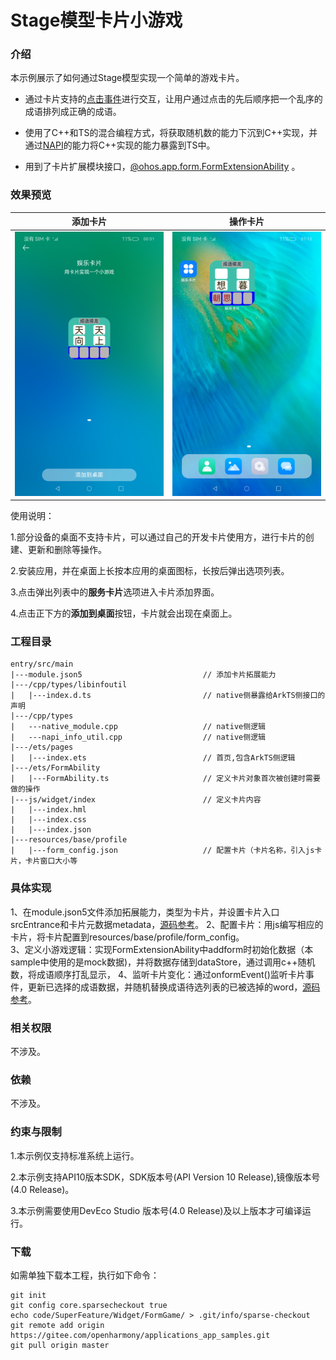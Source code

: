 # Stage模型卡片小游戏

### 介绍

本示例展示了如何通过Stage模型实现一个简单的游戏卡片。

- 通过卡片支持的[点击事件](https://docs.openharmony.cn/pages/v4.0/zh-cn/application-dev/reference/js-service-widget-ui/js-service-widget-common-events.md)进行交互，让用户通过点击的先后顺序把一个乱序的成语排列成正确的成语。

- 使用了C++和TS的混合编程方式，将获取随机数的能力下沉到C++实现，并通过[NAPI](https://gitee.com/openharmony/docs/blob/master/zh-cn/application-dev/napi/napi-guidelines.md)的能力将C++实现的能力暴露到TS中。

- 用到了卡片扩展模块接口，[@ohos.app.form.FormExtensionAbility](https://gitee.com/openharmony/docs/blob/master/zh-cn/application-dev/reference/apis-form-kit/js-apis-app-form-formExtensionAbility.md) 。



### 效果预览

| 添加卡片                                    | 操作卡片                                     |
| ------------------------------------------- | -------------------------------------------- |
| ![FormGameAdd](screenshots/FormGameAdd.png) | ![FormGameAdd](screenshots/FormGamePlay.png) |

使用说明：

1.部分设备的桌面不支持卡片，可以通过自己的开发卡片使用方，进行卡片的创建、更新和删除等操作。

2.安装应用，并在桌面上长按本应用的桌面图标，长按后弹出选项列表。

3.点击弹出列表中的**服务卡片**选项进入卡片添加界面。

4.点击正下方的**添加到桌面**按钮，卡片就会出现在桌面上。

### 工程目录
```
entry/src/main
|---module.json5                           // 添加卡片拓展能力
|---/cpp/types/libinfoutil
|   |---index.d.ts                         // native侧暴露给ArkTS侧接口的声明
|---/cpp/types
|   ---native_module.cpp                   // native侧逻辑
|   ---napi_info_util.cpp                  // native侧逻辑
|---/ets/pages
|   |---index.ets                          // 首页,包含ArkTS侧逻辑
|---/ets/FormAbility                                 
|   |---FormAbility.ts                     // 定义卡片对象首次被创建时需要做的操作
|---js/widget/index                        // 定义卡片内容                 
|   |---index.hml                                                    
|   |---index.css                          
|   |---index.json                         
|---resources/base/profile                                  
|   |---form_config.json                   // 配置卡片（卡片名称，引入js卡片，卡片窗口大小等                          
```

### 具体实现

1、在module.json5文件添加拓展能力，类型为卡片，并设置卡片入口srcEntrance和卡片元数据metadata，[源码参考](entry/src/main/module.json5 )。 
2、配置卡片：用js编写相应的卡片，将卡片配置到resources/base/profile/form_config。  
3、定义小游戏逻辑：实现FormExtensionAbility中addform时初始化数据（本sample中使用的是mock数据)，并将数据存储到dataStore，通过调用c++随机数，将成语顺序打乱显示，
4、监听卡片变化：通过onformEvent()监听卡片事件，更新已选择的成语数据，并随机替换成语待选列表的已被选掉的word，[源码参考](entry/src/main/ets/FormAbility/FormAbility.ts )。

### 相关权限

不涉及。

### 依赖

不涉及。

### 约束与限制

1.本示例仅支持标准系统上运行。

2.本示例支持API10版本SDK，SDK版本号(API Version 10 Release),镜像版本号(4.0 Release)。

3.本示例需要使用DevEco Studio 版本号(4.0 Release)及以上版本才可编译运行。

### 下载

如需单独下载本工程，执行如下命令：
```
git init
git config core.sparsecheckout true
echo code/SuperFeature/Widget/FormGame/ > .git/info/sparse-checkout
git remote add origin https://gitee.com/openharmony/applications_app_samples.git
git pull origin master
```